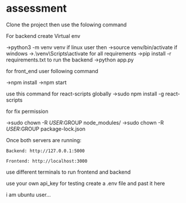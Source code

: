 # assessment
Clone the project then use the folowing command 

For backend
create Virtual env

->python3 -m venv venv
if linux user then 
->source venv/bin/activate
if windows
->.\venv\Scripts\activate
for all requirements 
->pip install -r requirements.txt
to run the backend 
->python app.py



for front_end user following command 

->npm install
->npm start

use this command for  react-scripts globally
->sudo npm install -g react-scripts


for fix permission 

->sudo chown -R $USER:$GROUP node_modules/
->sudo chown -R $USER:$GROUP package-lock.json



Once both servers are running:

    Backend: http://127.0.0.1:5000

    Frontend: http://localhost:3000

 use different terminals to run frontend and backend

 use your own api_key for testing create a .env file and past it here   


i am ubuntu user...